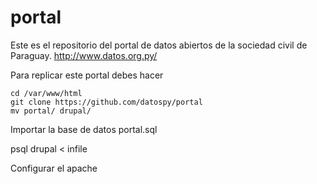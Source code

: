 portal
======

Este es el repositorio del portal de datos abiertos de la sociedad civil de Paraguay.  http://www.datos.org.py/

Para replicar este portal debes hacer 

    cd /var/www/html
    git clone https://github.com/datospy/portal
    mv portal/ drupal/

Importar la base de datos portal.sql

psql drupal < infile


Configurar el apache

